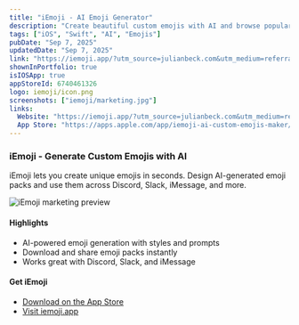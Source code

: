 ```yaml
---
title: "iEmoji - AI Emoji Generator"
description: "Create beautiful custom emojis with AI and browse popular emoji packs for Discord, Slack, and iMessage."
tags: ["iOS", "Swift", "AI", "Emojis"]
pubDate: "Sep 7, 2025"
updatedDate: "Sep 7, 2025"
link: "https://iemoji.app/?utm_source=julianbeck.com&utm_medium=referral&utm_campaign=app-card"
shownInPortfolio: true
isIOSApp: true
appStoreId: 6740461326
logo: iemoji/icon.png
screenshots: ["iemoji/marketing.jpg"]
links:
  Website: "https://iemoji.app/?utm_source=julianbeck.com&utm_medium=referral&utm_campaign=app-detail"
  App Store: "https://apps.apple.com/app/iemoji-ai-custom-emojis-maker/id6740461326?pt=120183609&ct=julianbeck-app-detail&mt=8"
---
```


### iEmoji - Generate Custom Emojis with AI

iEmoji lets you create unique emojis in seconds. Design AI-generated emoji packs and use them across Discord, Slack, iMessage, and more.

![iEmoji marketing preview](/iemoji/marketing.jpg)

#### Highlights

- AI-powered emoji generation with styles and prompts
- Download and share emoji packs instantly
- Works great with Discord, Slack, and iMessage

#### Get iEmoji

- [Download on the App Store](https://apps.apple.com/app/iemoji-ai-custom-emojis-maker/id6740461326?pt=120183609&ct=julianbeck-post-body&mt=8)
- [Visit iemoji.app](https://iemoji.app/?utm_source=julianbeck.com&utm_medium=referral&utm_campaign=post-body)

